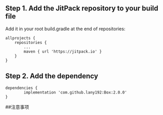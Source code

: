## Step 1. Add the JitPack repository to your build file

Add it in your root build.gradle at the end of repositories:

    allprojects {
        repositories {
            ...
            maven { url 'https://jitpack.io' }
        }
    }
	
## Step 2. Add the dependency

	dependencies {
	        implementation 'com.github.lany192:Box:2.0.0'
	}
	
##注意事项